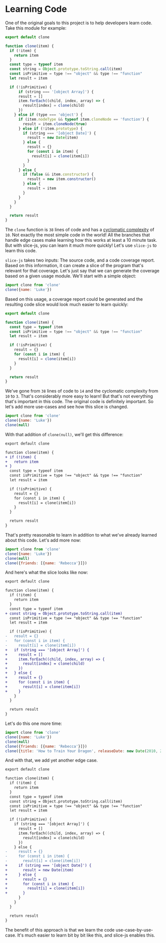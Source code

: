 # Learning Code

One of the original goals to this project is to help developers learn code. Take this module for example:

```javascript
export default clone

function clone(item) {
  if (!item) {
    return item
  }
  const type = typeof item
  const string = Object.prototype.toString.call(item)
  const isPrimitive = type !== "object" && type !== "function"
  let result = item

  if (!isPrimitive) {
      if (string === '[object Array]') {
      result = []
      item.forEach((child, index, array) => {
        result[index] = clone(child)
      })
    } else if (type === 'object') {
      if (item.nodeType && typeof item.cloneNode == 'function') {
        result = item.cloneNode(true)
      } else if (!item.prototype) {
        if (string === '[object Date]') {
          result = new Date(item)
        } else {
          result = {}
          for (const i in item) {
            result[i] = clone(item[i])
          }
        }
      } else {
        if (false && item.constructor) {
          result = new item.constructor()
        } else {
          result = item
        }
      }
    }
  }

  return result
}
```

The `clone` function is `38` lines of code and has a
[cyclomatic complexity](https://en.wikipedia.org/wiki/Cyclomatic_complexity) of `10`. Not exactly the most simple code in
the world! All the branches that handle edge cases make learning how this works at least a 10 minute task. But with
slice-js, you can learn it much more quickly! Let's use `slice-js` to learn this code.

`slice-js` takes two inputs: The source code, and a code coverage report. Based on this information, it can create a
slice of the program that's relevant for that coverage. Let's just say that we can generate the coverage based on a
given usage module. We'll start with a simple object:

```javascript
import clone from 'clone'
clone({name: 'Luke'})
```

Based on this usage, a coverage report could be generated and the resulting code slice would look much easier to learn
quickly:

```javascript
export default clone

function clone(item) {
  const type = typeof item
  const isPrimitive = type !== "object" && type !== "function"
  let result = item

  if (!isPrimitive) {
    result = {}
    for (const i in item) {
      result[i] = clone(item[i])
    }
  }

  return result
}
```

We've gone from `38` lines of code to `14` and the cyclomatic complexity from `10` to `3`. That's considerably more easy
to learn! But that's not everything that's important in this code. The original code is definitely important. So let's
add more use-cases and see how this slice is changed.

```javascript
import clone from 'clone'
clone({name: 'Luke'})
clone(null)
```

With that addition of `clone(null)`, we'll get this difference:

```diff
export default clone

function clone(item) {
+ if (!item) {
+   return item
+ }
  const type = typeof item
  const isPrimitive = type !== "object" && type !== "function"
  let result = item

  if (!isPrimitive) {
    result = {}
    for (const i in item) {
      result[i] = clone(item[i])
    }
  }

  return result
}
```

That's pretty reasonable to learn in addition to what we've already learned about this code. Let's add more now:

```javascript
import clone from 'clone'
clone({name: 'Luke'})
clone(null)
clone({friends: [{name: 'Rebecca'}]})
```

And here's what the slice looks like now:

```diff
export default clone

function clone(item) {
  if (!item) {
    return item
  }
  const type = typeof item
+ const string = Object.prototype.toString.call(item)
  const isPrimitive = type !== "object" && type !== "function"
  let result = item

  if (!isPrimitive) {
-   result = {}
-   for (const i in item) {
-     result[i] = clone(item[i])
+   if (string === '[object Array]') {
+     result = []
+     item.forEach((child, index, array) => {
+       result[index] = clone(child)
+     })
+   } else {
+     result = {}
+     for (const i in item) {
+       result[i] = clone(item[i])
+     }
    }
  }

  return result
}
```

Let's do this one more time:

```javascript
import clone from 'clone'
clone({name: 'Luke'})
clone(null)
clone({friends: [{name: 'Rebecca'}]})
clone({title: 'How to Train Your Dragon', releaseDate: new Date(2010, 2, 26)})
```

And with that, we add yet another edge case.

```diff
export default clone

function clone(item) {
  if (!item) {
    return item
  }
  const type = typeof item
  const string = Object.prototype.toString.call(item)
  const isPrimitive = type !== "object" && type !== "function"
  let result = item

  if (!isPrimitive) {
    if (string === '[object Array]') {
      result = []
      item.forEach((child, index, array) => {
        result[index] = clone(child)
      })
    } else {
-     result = {}
-     for (const i in item) {
-       result[i] = clone(item[i])
+     if (string === '[object Date]') {
+       result = new Date(item)
+     } else {
+       result = {}
+       for (const i in item) {
+         result[i] = clone(item[i])
+       }
      }
    }
  }

  return result
}
```

The benefit of this approach is that we learn the code use-case-by-use-case. It's much easier to learn bit by bit like
this, and slice-js enables this.
